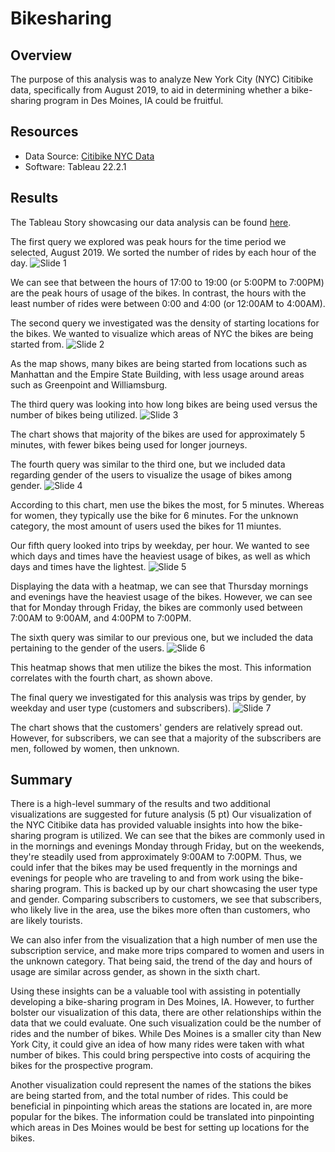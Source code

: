 # Bikesharing
## Overview
The purpose of this analysis was to analyze New York City (NYC) Citibike data, specifically from August 2019, to aid in determining whether a bike-sharing program in Des Moines, IA could be fruitful.

## Resources
  * Data Source: [Citibike NYC Data](https://ride.citibikenyc.com/system-data)
  * Software: Tableau 22.2.1

## Results
The Tableau Story showcasing our data analysis can be found [here](https://public.tableau.com/views/NYCCitiBikeDataVisualization_16627901911830/NYCCitiBikeDataVisualization?:language=en-US&:display_count=n&:origin=viz_share_link).

The first query we explored was peak hours for the time period we selected, August 2019. We sorted the number of rides by each hour of the day.
![Slide 1](https://user-images.githubusercontent.com/106129195/189473315-3e06ea2b-17c2-4df1-ac14-68d3b6d918a0.png)

We can see that between the hours of 17:00 to 19:00 (or 5:00PM to 7:00PM) are the peak hours of usage of the bikes. In contrast, the hours with the least number of rides were between 0:00 and 4:00 (or 12:00AM to 4:00AM).

The second query we investigated was the density of starting locations for the bikes. We wanted to visualize which areas of NYC the bikes are being started from.
![Slide 2](https://user-images.githubusercontent.com/106129195/189473442-474c6ec7-71a0-44f7-b5a7-f8fcdfba7f7d.png)

As the map shows, many bikes are being started from locations such as Manhattan and the Empire State Building, with less usage around areas such as Greenpoint and Williamsburg.

The third query was looking into how long bikes are being used versus the number of bikes being utilized.
![Slide 3](https://user-images.githubusercontent.com/106129195/189473498-6cdcf756-4742-49fc-95d2-3818f65f4494.png)

The chart shows that majority of the bikes are used for approximately 5 minutes, with fewer bikes being used for longer journeys.

The fourth query was similar to the third one, but we included data regarding gender of the users to visualize the usage of bikes among gender.
![Slide 4](https://user-images.githubusercontent.com/106129195/189473561-2abf4b69-39aa-4e8e-bb2c-9dbf1f4bd1c1.png)

According to this chart, men use the bikes the most, for 5 minutes. Whereas for women, they typically use the bike for 6 minutes. For the unknown category, the most amount of users used the bikes for 11 miuntes.

Our fifth query looked into trips by weekday, per hour. We wanted to see which days and times have the heaviest usage of bikes, as well as which days and times have the lightest.
![Slide 5](https://user-images.githubusercontent.com/106129195/189473723-6a38edae-f541-4127-8fcc-1c7ec8568634.png)

Displaying the data with a heatmap, we can see that Thursday mornings and evenings have the heaviest usage of the bikes. However, we can see that for Monday through Friday, the bikes are commonly used between 7:00AM to 9:00AM, and 4:00PM to 7:00PM.

The sixth query was similar to our previous one, but we included the data pertaining to the gender of the users.
![Slide 6](https://user-images.githubusercontent.com/106129195/189473790-e25ae6e4-8819-43ed-baf8-9434483d2598.png)

This heatmap shows that men utilize the bikes the most. This information correlates with the fourth chart, as shown above.

The final query we investigated for this analysis was trips by gender, by weekday and user type (customers and subscribers).
![Slide 7](https://user-images.githubusercontent.com/106129195/189473847-84ef13f9-2e29-4ae1-9456-0954facca0a5.png)

The chart shows that the customers' genders are relatively spread out. However, for subscribers, we can see that a majority of the subscribers are men, followed by women, then unknown.

## Summary
There is a high-level summary of the results and two additional visualizations are suggested for future analysis (5 pt)
Our visualization of the NYC Citibike data has provided valuable insights into how the bike-sharing program is utilized. We can see that the bikes are commonly used in in the mornings and evenings Monday through Friday, but on the weekends, they're steadily used from approximately 9:00AM to 7:00PM. Thus, we could infer that the bikes may be used frequently in the mornings and evenings for people who are traveling to and from work using the bike-sharing program. This is backed up by our chart showcasing the user type and gender. Comparing subscribers to customers, we see that subscribers, who likely live in the area, use the bikes more often than customers, who are likely tourists.

We can also infer from the visualization that a high number of men use the subscription service, and make more trips compared to women and users in the unknown category. That being said, the trend of the day and hours of usage are similar across gender, as shown in the sixth chart.

Using these insights can be a valuable tool with assisting in potentially developing a bike-sharing program in Des Moines, IA. However, to further bolster our visualization of this data, there are other relationships within the data that we could evaluate. One such visualization could be the number of rides and the number of bikes. While Des Moines is a smaller city than New York City, it could give an idea of how many rides were taken with what number of bikes. This could bring perspective into costs of acquiring the bikes for the prospective program.

Another visualization could represent the names of the stations the bikes are being started from, and the total number of rides. This could be beneficial in pinpointing which areas the stations are located in, are more popular for the bikes. The information could be translated into pinpointing which areas in Des Moines would be best for setting up locations for the bikes.
